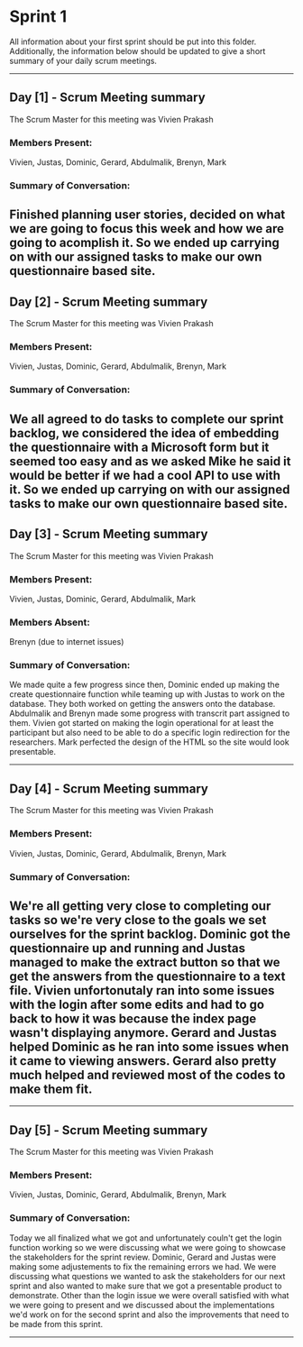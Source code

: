 # Sprint 1

All information about your first sprint should be put into this folder. Additionally, the information below should be updated to give a short summary of your daily scrum meetings.

---
## Day [1] - Scrum Meeting summary
The Scrum Master for this meeting was Vivien Prakash

### Members Present:
Vivien, Justas, Dominic, Gerard, Abdulmalik, Brenyn, Mark

### Summary of Conversation:

Finished planning user stories, decided on what we are going to focus this week and how we are going to acomplish it.
So we ended up carrying on with our assigned tasks to make our own questionnaire based site.
---
## Day [2] - Scrum Meeting summary
The Scrum Master for this meeting was Vivien Prakash

### Members Present:
Vivien, Justas, Dominic, Gerard, Abdulmalik, Brenyn, Mark


### Summary of Conversation:

We all agreed to do tasks to complete our sprint backlog, we considered the idea of embedding the questionnaire with a Microsoft form but it seemed too easy and as we asked Mike he said it would be better if we had a cool API to use with it.
So we ended up carrying on with our assigned tasks to make our own questionnaire based site.
---

## Day [3] - Scrum Meeting summary
The Scrum Master for this meeting was Vivien Prakash

### Members Present:
Vivien, Justas, Dominic, Gerard, Abdulmalik, Mark

### Members Absent:
Brenyn (due to internet issues)

### Summary of Conversation:

We made quite a few progress since then, Dominic ended up making the create questionnaire function while teaming up with Justas to work on the database. 
They both worked on getting the answers onto the database. 
Abdulmalik and Brenyn made some progress with transcrit part assigned to them.
Vivien got started on making the login operational for at least the participant but also need to be able to do a specific login redirection for the researchers.
Mark perfected the design of the HTML so the site would look presentable.

---
## Day [4] - Scrum Meeting summary
The Scrum Master for this meeting was Vivien Prakash

### Members Present:
Vivien, Justas, Dominic, Gerard, Abdulmalik, Brenyn, Mark

### Summary of Conversation:

We're all getting very close to completing our tasks so we're very close to the goals we set ourselves for the sprint backlog.
Dominic got the questionnaire up and running and Justas managed to make the extract button so that we get the answers from the questionnaire to a text file.
Vivien unfortonutaly ran into some issues with the login after some edits and had to go back to how it was because the index page wasn't displaying anymore.
Gerard and Justas helped Dominic as he ran into some issues when it came to viewing answers. 
Gerard also pretty much helped and reviewed most of the codes to make them fit.
---

---
## Day [5] - Scrum Meeting summary
The Scrum Master for this meeting was Vivien Prakash

### Members Present:
Vivien, Justas, Dominic, Gerard, Abdulmalik, Brenyn, Mark

### Summary of Conversation:

Today we all finalized what we got and unfortunately couln't get the login function working so we were discussing what we were going to showcase the stakeholders for the sprint review. Dominic, Gerard and Justas were making some adjustements to fix the remaining errors we had.
We were discussing what questions we wanted to ask the stakeholders for our next sprint and also wanted to make sure that we got a presentable product to demonstrate.
Other than the login issue we were overall satisfied with what we were going to present and we discussed about the implementations we'd work on for the second sprint and also the improvements that need to be made from this sprint.


---





